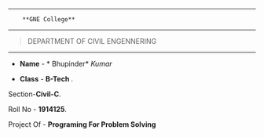--------
        **GNE College**
- - - - - - - - 
> DEPARTMENT OF CIVIL ENGENNERING
- - - - - - - - 

* **Name** - * Bhupinder* *Kumar*

* **Class** -  <strong>B-Tech </strong>.

Section-<strong>Civil-C</strong>.

Roll No - <strong>1914125</strong>.

Project Of -  <strong>Programing For Problem Solving</strong>
